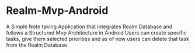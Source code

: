 # Realm-Mvp-Android
A Simple Note taking Application that integrates Realm Database and follows a Structured Mvp Architecture in Android
Users can create specific tasks, give them selected priorities and as of now users can delete that task from the Realm Database
